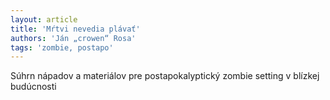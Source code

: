 ```yaml
---
layout: article
title: 'Mŕtvi nevedia plávať'
authors: 'Ján „crowen“ Rosa'
tags: 'zombie, postapo'
---
```


Súhrn nápadov a materiálov pre postapokalyptický
zombie setting v blízkej budúcnosti
